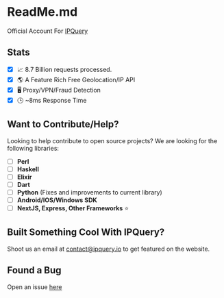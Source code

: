 # ReadMe.md
Official Account For [IPQuery](https://ipquery.io)

## Stats
- [X] 📈 8.7 Billion requests processed.
- [X] 🌎 A Feature Rich Free Geolocation/IP API
- [X] 🖥️ Proxy/VPN/Fraud Detection
- [X] 🕒 ~8ms Response Time

## Want to Contribute/Help?
Looking to help contribute to open source projects? We are looking for the following libraries:
- [ ] **Perl**
- [ ] **Haskell**
- [ ] **Elixir**
- [ ] **Dart**
- [ ] **Python** (Fixes and improvements to current library)
- [ ] **Android/IOS/Windows SDK** 
- [ ] **NextJS, Express, Other Frameworks** ⭐

## Built Something Cool With IPQuery?
Shoot us an email at contact@ipquery.io to get featured on the website.

## Found a Bug
Open an issue [here](https://github.com/ipqwery/Bugs)
